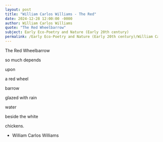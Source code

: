 ```yaml
---
layout: post
title: "William Carlos Williams - The Red"
date: 2024-12-28 12:00:00 -0000
author: William Carlos Williams
quote: "The Red Wheelbarrow"
subject: Early Eco-Poetry and Nature (Early 20th century)
permalink: /Early Eco-Poetry and Nature (Early 20th century)/William Carlos Williams/William Carlos Williams - The Red
---
```


The Red Wheelbarrow

so much depends

upon

a red wheel

barrow

glazed with rain

water

beside the white

chickens.

- William Carlos Williams

